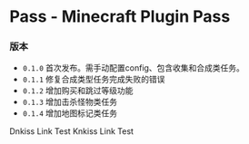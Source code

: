 # Pass - Minecraft Plugin Pass

### 版本
* `0.1.0` 首次发布。需手动配置config、包含收集和合成类任务。
* `0.1.1` 修复合成类型任务完成失败的错误
* `0.1.2` 增加购买和跳过等级功能
* `0.1.3` 增加击杀怪物类任务
* `0.1.4` 增加地图标记类任务

Dnkiss Link Test
Knkiss Link Test